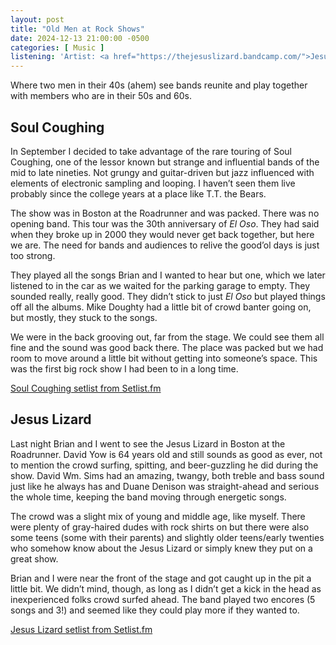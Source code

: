 ```yaml
---
layout: post
title: "Old Men at Rock Shows"
date: 2024-12-13 21:00:00 -0500
categories: [ Music ]
listening: 'Artist: <a href="https://thejesuslizard.bandcamp.com/">Jesus Lizard</a>; Album: Rack'
---
```


Where two men in their 40s (ahem) see bands reunite and play together with members who are in their 50s and 60s.

## Soul Coughing

In September I decided to take advantage of the rare touring of Soul Coughing, one of the lessor known but strange and influential bands of the mid to late nineties. Not grungy and guitar-driven but jazz influenced with elements of electronic sampling and looping. I haven’t seen them live probably since the college years at a place like T.T. the Bears.

The show was in Boston at the Roadrunner and was packed. There was no opening band. This tour was the 30th anniversary of _El Oso_. They had said when they broke up in 2000 they would never get back together, but here we are. The need for bands and audiences to relive the good’ol days is just too strong.

They played all the songs Brian and I wanted to hear but one, which we later listened to in the car as we waited for the parking garage to empty. They sounded really, really good. They didn’t stick to just _El Oso_ but played things off all the albums. Mike Doughty had a little bit of crowd banter going on, but mostly, they stuck to the songs.

We were in the back grooving out, far from the stage. We could see them all fine and the sound was good back there. The place was packed but we had room to move around a little bit without getting into someone’s space. This was the first big rock show I had been to in a long time.

[Soul Coughing setlist from Setlist.fm](https://www.setlist.fm/setlist/soul-coughing/2024/roadrunner-boston-ma-35761f3.html)


## Jesus Lizard

Last night Brian and I went to see the Jesus Lizard in Boston at the Roadrunner. David Yow is 64 years old and still sounds as good as ever, not to mention the crowd surfing, spitting, and beer-guzzling he did during the show. David Wm. Sims had an amazing, twangy, both treble and bass sound just like he always has and Duane Denison was straight-ahead and serious the whole time, keeping the band moving through energetic songs.

The crowd was a slight mix of young and middle age, like myself. There were plenty of gray-haired dudes with rock shirts on but there were also some teens (some with their parents) and slightly older teens/early twenties who somehow know about the Jesus Lizard or simply knew they put on a great show.

Brian and I were near the front of the stage and got caught up in the pit a little bit. We didn’t mind, though, as long as I didn’t get a kick in the head as inexperienced folks crowd surfed ahead. The band played two encores (5 songs and 3!) and seemed like they could play more if they wanted to.

[Jesus Lizard setlist from Setlist.fm](https://www.setlist.fm/setlist/the-jesus-lizard/2024/roadrunner-boston-ma-5b5607ec.html)